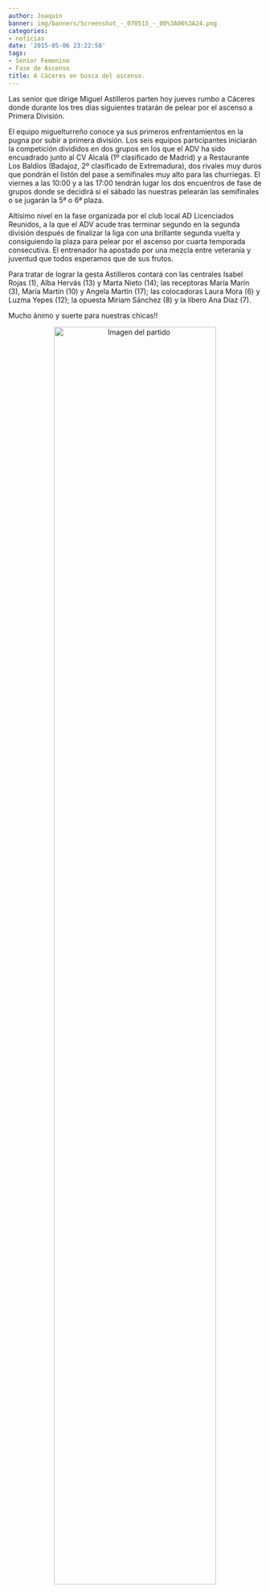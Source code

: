 ```yaml
---
author: Joaquín
banner: img/banners/Screenshot_-_070515_-_00%3A06%3A24.png
categories:
- noticias
date: '2015-05-06 23:22:58'
tags:
- Senior Femenino
- Fase de Ascenso
title: A Cáceres en busca del ascenso.
---
```


Las senior que dirige Miguel Astilleros parten hoy jueves rumbo a Cáceres donde durante los tres días siguientes tratarán de pelear por el ascenso a Primera División.

El equipo miguelturreño conoce ya sus primeros enfrentamientos en la pugna por subir a primera división. Los seis equipos participantes iniciarán la competición divididos en dos grupos en los que el ADV ha sido encuadrado junto al CV Alcalá (1º clasificado de Madrid) y a Restaurante Los Baldíos (Badajoz, 2º clasificado de Extremadura), dos rivales muy duros que pondrán el listón del pase a semifinales muy alto para las churriegas. El viernes a las 10:00 y a las 17:00 tendrán lugar los dos encuentros de fase de grupos donde se decidirá si el sábado las nuestras pelearán las semifinales o se jugarán la 5ª o 6ª plaza.

Altísimo nivel en la fase organizada por el club local AD Licenciados Reunidos, a la que el ADV acude tras terminar segundo en la segunda división después de finalizar la liga con una brillante segunda vuelta y consiguiendo la plaza para pelear por el ascenso por cuarta temporada consecutiva. El entrenador ha apostado por una mezcla entre veteranía y juventud que todos esperamos que de sus frutos.

Para tratar de lograr la gesta Astilleros contará con las centrales Isabel Rojas (1), Alba Hervás (13) y Marta Nieto (14); las receptoras María Marín (3), María Martín (10) y Angela Martín (17); las colocadoras Laura Mora (6) y Luzma Yepes (12); la opuesta Miriam Sánchez (8) y la líbero Ana Díaz (7).

Mucho ánimo y suerte para nuestras chicas!!

<center>
<a target="_new" href="http://www.advmiguelturra.org/img/banners/Screenshot%20-%20070515%20-%2000%3A06%3A24.png"> 
<img alt="Imagen del partido" width="80%" align="center" src="http://www.advmiguelturra.org/img/banners/Screenshot%20-%20070515%20-%2000%3A06%3A24.png"/> </a> </center>

